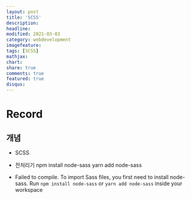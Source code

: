 ```yaml
---
layout: post
title: 'SCSS'
description:
headline:
modified: 2021-03-03
category: webdevelopment
imagefeature:
tags: [SCSS]
mathjax:
chart:
share: true
comments: true
featured: true
disqus:
---
```


# Record

## 개념

-   SCSS

-   전처리기
    npm install node-sass
    yarn add node-sass

-   Failed to compile.
    To import Sass files, you first need to install node-sass.
    Run `npm install node-sass` or `yarn add node-sass` inside your workspace
